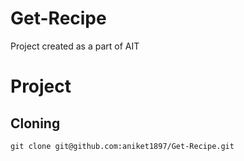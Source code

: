 # Get-Recipe
Project created as a part of AIT

# Project
## Cloning
```
git clone git@github.com:aniket1897/Get-Recipe.git 
```



